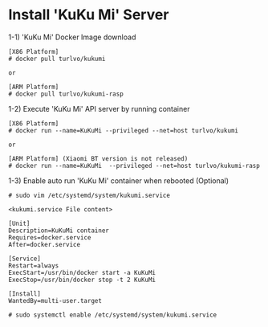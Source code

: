 # Install 'KuKu Mi' Server

1-1) 'KuKu Mi' Docker Image download

```
[X86 Platform]
# docker pull turlvo/kukumi

or

[ARM Platform]
# docker pull turlvo/kukumi-rasp
```

1-2) Execute 'KuKu Mi' API server by running container 

```
[X86 Platform]
# docker run --name=KuKuMi --privileged --net=host turlvo/kukumi

or

[ARM Platform] (Xiaomi BT version is not released)
# docker run --name=KuKuMi  --privileged --net=host turlvo/kukumi-rasp
```

1-3) Enable auto run 'KuKu Mi' container when rebooted (Optional)

```
# sudo vim /etc/systemd/system/kukumi.service

<kukumi.service File content>

[Unit]
Description=KuKuMi container
Requires=docker.service
After=docker.service

[Service]
Restart=always
ExecStart=/usr/bin/docker start -a KuKuMi
ExecStop=/usr/bin/docker stop -t 2 KuKuMi

[Install]
WantedBy=multi-user.target
```

```
# sudo systemctl enable /etc/systemd/system/kukumi.service
```
